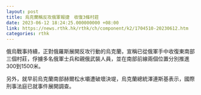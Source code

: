 ```yaml
---
layout: post
title: 烏克蘭稱反攻俄軍報捷　收復3條村莊
date: 2023-06-12 18:24:25.000000000 +08:00
link: https://news.rthk.hk/rthk/ch/component/k2/1704510-20230612.htm
categories: rthk
---
```


俄烏戰事持續，正對俄羅斯展開反攻行動的烏克蘭，宣稱已從俄軍手中收復東南部三個村莊，俘擄多名俄軍士兵和親俄武裝人員，並在南部前線兩個位置分別推進300到1500米。

另外，就早前烏克蘭南部赫爾松水壩遭破壞決堤，烏克蘭總統澤連斯基表示，國際刑事法庭已就事件展開調查。
